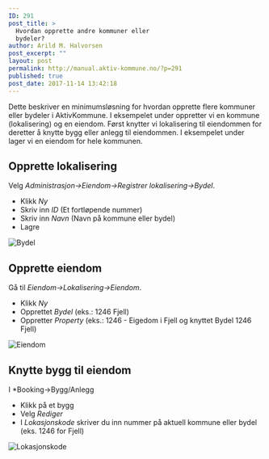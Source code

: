 ```yaml
---
ID: 291
post_title: >
  Hvordan opprette andre kommuner eller
  bydeler?
author: Arild M. Halvorsen
post_excerpt: ""
layout: post
permalink: http://manual.aktiv-kommune.no/?p=291
published: true
post_date: 2017-11-14 13:42:18
---
```

Dette beskriver en minimumsløsning for hvordan opprette flere kommuner eller bydeler i AktivKommune. I eksempelet under oppretter vi en kommune (lokalisering) og en eiendom. Først knytter vi lokalisering til eiendommen for deretter å knytte bygg eller anlegg til eiendommen. I eksempelet under lager vi en eiendom for hele kommunen. 

## Opprette lokalisering
Velg *Administrasjon->Eiendom->Registrer lokalisering->Bydel*.
- Klikk *Ny*
- Skriv inn *ID* (Et fortløpende nummer)
- Skriv inn *Navn* (Navn på kommune eller bydel)
- Lagre

![Bydel](http://manual.aktiv-kommune.no/wp-content/uploads/2017/11/lokalisering_bydel-e1511167484971.png)

## Opprette eiendom
Gå til *Eiendom->Lokalisering->Eiendom*.

- Klikk *Ny*
- Opprettet *Bydel* (eks.: 1246 Fjell)
- Oppretter *Property* (eks.: 1246 - Eigedom i Fjell og knyttet Bydel 1246 Fjell)

![Eiendom](http://manual.aktiv-kommune.no/wp-content/uploads/2017/11/eiendom_lokalisering-e1511170040257.png)

## Knytte bygg til eiendom
I *Booking->Bygg/Anlegg
- Klikk på et bygg
- Velg *Rediger*
- I *Lokasjonskode* skriver du inn nummer på aktuell kommune eller bydel (eks. 1246 for Fjell)

![Lokasjonskode](http://manual.aktiv-kommune.no/wp-content/uploads/2017/11/lokasjonskode-e1511173813483.png)